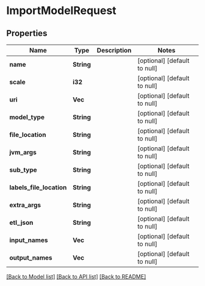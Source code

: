 # ImportModelRequest

## Properties
Name | Type | Description | Notes
------------ | ------------- | ------------- | -------------
**name** | **String** |  | [optional] [default to null]
**scale** | **i32** |  | [optional] [default to null]
**uri** | **Vec<String>** |  | [optional] [default to null]
**model_type** | **String** |  | [optional] [default to null]
**file_location** | **String** |  | [optional] [default to null]
**jvm_args** | **String** |  | [optional] [default to null]
**sub_type** | **String** |  | [optional] [default to null]
**labels_file_location** | **String** |  | [optional] [default to null]
**extra_args** | **String** |  | [optional] [default to null]
**etl_json** | **String** |  | [optional] [default to null]
**input_names** | **Vec<String>** |  | [optional] [default to null]
**output_names** | **Vec<String>** |  | [optional] [default to null]

[[Back to Model list]](../README.md#documentation-for-models) [[Back to API list]](../README.md#documentation-for-api-endpoints) [[Back to README]](../README.md)


